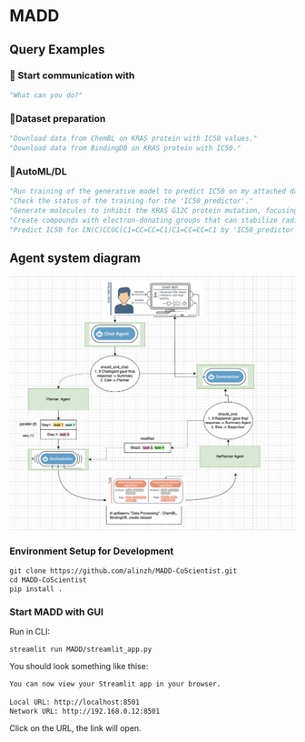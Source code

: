# MADD

## Query Examples

### 🧪 Start communication with
```python
"What can you do?"
```
### 🧪Dataset preparation
```python
"Download data from ChemBL on KRAS protein with IC50 values."
"Download data from BindingDB on KRAS protein with IC50."
```
### 🧪AutoML/DL
```python
"Run training of the generative model to predict IC50 on my attached data."
"Check the status of the training for the 'IC50_predictor'."
"Generate molecules to inhibit the KRAS G12C protein mutation, focusing on selective binding and ensuring that HRAS and NRAS are not affected."
"Create compounds with electron-donating groups that can stabilize radical intermediates, reducing oxidative damage in neurons."
"Predict IC50 for CN(C)CCOC(C1=CC=CC=C1)C1=CC=CC=C1 by 'IC50_predictor' model."
```
## Agent system diagram
![Multi-Agent System](./diagram.png)

### Environment Setup for Development
```commandline
git clone https://github.com/alinzh/MADD-CoScientist.git
cd MADD-CoScientist
pip install .
```

### Start MADD with GUI
Run in CLI:
```commandline
streamlit run MADD/streamlit_app.py
```

You should look something like thise:
```commandline
You can now view your Streamlit app in your browser.

Local URL: http://localhost:8501
Network URL: http://192.168.0.12:8501
```
Click on the URL, the link will open.










